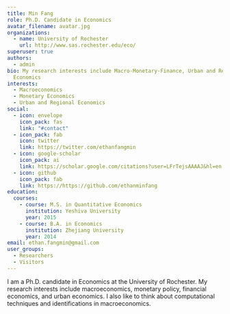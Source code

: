 ```yaml
---
title: Min Fang
role: Ph.D. Candidate in Economics
avatar_filename: avatar.jpg
organizations:
  - name: University of Rochester
    url: http://www.sas.rochester.edu/eco/
superuser: true
authors:
  - admin
bio: My research interests include Macro-Monetary-Finance, Urban and Regional
  Economics
interests:
  - Macroeconomics
  - Monetary Economics
  - Urban and Regional Economics
social:
  - icon: envelope
    icon_pack: fas
    link: "#contact"
  - icon_pack: fab
    icon: twitter
    link: https://twitter.com/ethanfangmin
  - icon: google-scholar
    icon_pack: ai
    link: https://scholar.google.com/citations?user=LFrTejsAAAAJ&hl=en
  - icon: github
    icon_pack: fab
    link: https://https://github.com/ethanminfang
education:
  courses:
    - course: M.S. in Quantitative Economics
      institution: Yeshiva University
      year: 2015
    - course: B.A. in Economics
      institution: Zhejiang University
      year: 2014
email: ethan.fangmin@gmail.com
user_groups:
  - Researchers
  - Visitors
---
```

I am a Ph.D. candidate in Economics at the University of Rochester. My research interests include macroeconomics, monetary policy, financial economics, and urban economics. I also like to think about computational techniques and identifications in macroeconomics.